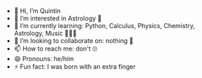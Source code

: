 - 👋 Hi, I’m Quintin
- 👀 I’m interested in Astrology 💫
- 🌱 I’m currently learning: Python, Calculus, Physics, Chemistry, Astrology, Music 🧪💫🪈
- 💞️ I’m looking to collaborate on: nothing 🤧
- 📫 How to reach me: don't 🙄
- 😄 Pronouns: he/him
- ⚡ Fun fact: I was born with an extra finger

<!---
Quintinlf/Quintinlf is a ✨ special ✨ repository because its `README.md` (this file) appears on your GitHub profile.
You can click the Preview link to take a look at your changes.
--->
